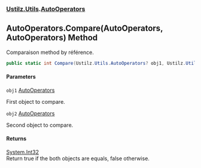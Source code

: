 ### [Ustilz.Utils](Ustilz.Utils.md 'Ustilz.Utils').[AutoOperators](Ustilz.Utils.AutoOperators.md 'Ustilz.Utils.AutoOperators')

## AutoOperators.Compare(AutoOperators, AutoOperators) Method

Comparaison method by référence.

```csharp
public static int Compare(Ustilz.Utils.AutoOperators? obj1, Ustilz.Utils.AutoOperators? obj2);
```
#### Parameters

<a name='Ustilz.Utils.AutoOperators.Compare(Ustilz.Utils.AutoOperators,Ustilz.Utils.AutoOperators).obj1'></a>

`obj1` [AutoOperators](Ustilz.Utils.AutoOperators.md 'Ustilz.Utils.AutoOperators')

First object to compare.

<a name='Ustilz.Utils.AutoOperators.Compare(Ustilz.Utils.AutoOperators,Ustilz.Utils.AutoOperators).obj2'></a>

`obj2` [AutoOperators](Ustilz.Utils.AutoOperators.md 'Ustilz.Utils.AutoOperators')

Second object to compare.

#### Returns
[System.Int32](https://docs.microsoft.com/en-us/dotnet/api/System.Int32 'System.Int32')  
Return true if the both objects are equals, false otherwise.